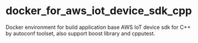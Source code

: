 # docker_for_aws_iot_device_sdk_cpp
Docker environment for build application base AWS IoT device sdk for C++ by autoconf toolset, also support boost library and cpputest.
